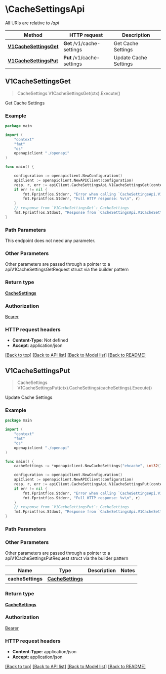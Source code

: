 # \CacheSettingsApi

All URIs are relative to */api*

Method | HTTP request | Description
------------- | ------------- | -------------
[**V1CacheSettingsGet**](CacheSettingsApi.md#V1CacheSettingsGet) | **Get** /v1/cache-settings | Get Cache Settings 
[**V1CacheSettingsPut**](CacheSettingsApi.md#V1CacheSettingsPut) | **Put** /v1/cache-settings | Update Cache Settings 



## V1CacheSettingsGet

> CacheSettings V1CacheSettingsGet(ctx).Execute()

Get Cache Settings 



### Example

```go
package main

import (
    "context"
    "fmt"
    "os"
    openapiclient "./openapi"
)

func main() {

    configuration := openapiclient.NewConfiguration()
    apiClient := openapiclient.NewAPIClient(configuration)
    resp, r, err := apiClient.CacheSettingsApi.V1CacheSettingsGet(context.Background()).Execute()
    if err != nil {
        fmt.Fprintf(os.Stderr, "Error when calling `CacheSettingsApi.V1CacheSettingsGet``: %v\n", err)
        fmt.Fprintf(os.Stderr, "Full HTTP response: %v\n", r)
    }
    // response from `V1CacheSettingsGet`: CacheSettings
    fmt.Fprintf(os.Stdout, "Response from `CacheSettingsApi.V1CacheSettingsGet`: %v\n", resp)
}
```

### Path Parameters

This endpoint does not need any parameter.

### Other Parameters

Other parameters are passed through a pointer to a apiV1CacheSettingsGetRequest struct via the builder pattern


### Return type

[**CacheSettings**](CacheSettings.md)

### Authorization

[Bearer](../README.md#Bearer)

### HTTP request headers

- **Content-Type**: Not defined
- **Accept**: application/json

[[Back to top]](#) [[Back to API list]](../README.md#documentation-for-api-endpoints)
[[Back to Model list]](../README.md#documentation-for-models)
[[Back to README]](../README.md)


## V1CacheSettingsPut

> CacheSettings V1CacheSettingsPut(ctx).CacheSettings(cacheSettings).Execute()

Update Cache Settings 



### Example

```go
package main

import (
    "context"
    "fmt"
    "os"
    openapiclient "./openapi"
)

func main() {
    cacheSettings := *openapiclient.NewCacheSettings("ehcache", int32(120), "24864549-94ea-4cc1-bb80-d7fb392c6556", []openapiclient.MemcachedEndpoints{*openapiclient.NewMemcachedEndpoints()}) // CacheSettings | 

    configuration := openapiclient.NewConfiguration()
    apiClient := openapiclient.NewAPIClient(configuration)
    resp, r, err := apiClient.CacheSettingsApi.V1CacheSettingsPut(context.Background()).CacheSettings(cacheSettings).Execute()
    if err != nil {
        fmt.Fprintf(os.Stderr, "Error when calling `CacheSettingsApi.V1CacheSettingsPut``: %v\n", err)
        fmt.Fprintf(os.Stderr, "Full HTTP response: %v\n", r)
    }
    // response from `V1CacheSettingsPut`: CacheSettings
    fmt.Fprintf(os.Stdout, "Response from `CacheSettingsApi.V1CacheSettingsPut`: %v\n", resp)
}
```

### Path Parameters



### Other Parameters

Other parameters are passed through a pointer to a apiV1CacheSettingsPutRequest struct via the builder pattern


Name | Type | Description  | Notes
------------- | ------------- | ------------- | -------------
 **cacheSettings** | [**CacheSettings**](CacheSettings.md) |  | 

### Return type

[**CacheSettings**](CacheSettings.md)

### Authorization

[Bearer](../README.md#Bearer)

### HTTP request headers

- **Content-Type**: application/json
- **Accept**: application/json

[[Back to top]](#) [[Back to API list]](../README.md#documentation-for-api-endpoints)
[[Back to Model list]](../README.md#documentation-for-models)
[[Back to README]](../README.md)

